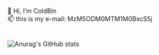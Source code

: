 👋 Hi, I’m ColdBin 
<br/>
📫 this is my e-mail: MzM5ODM0MTM1M0BxcS5j
<br/>
<br/>
<br/>
![Anurag's GitHub stats](https://github-readme-stats.vercel.app/api?username=liuhaibin123456789&count_private=true)

<!---
liuhaibin123456789/liuhaibin123456789 is a ✨ special ✨ repository because its `README.md` (this file) appears on your GitHub profile.
You can click the Preview link to take a look at your changes.
--->
